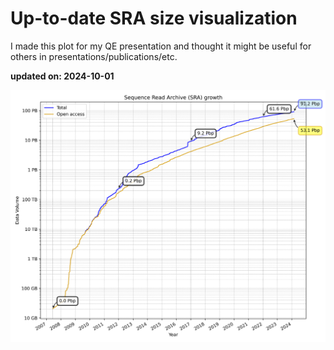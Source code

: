 # Up-to-date SRA size visualization

I made this plot for my QE presentation and thought it might be useful for others in presentations/publications/etc.

**updated on: 2024-10-01**


![SRA Data Growth](sra_data_growth.png)